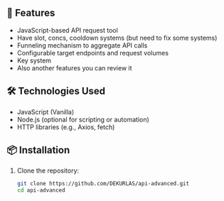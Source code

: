 ## 🚀 Features

- JavaScript-based API request tool
- Have slot, concs, cooldown systems (but need to fix some systems)
- Funneling mechanism to aggregate API calls
- Configurable target endpoints and request volumes
- Key system
- Also another features you can review it

## 🛠️ Technologies Used

- JavaScript (Vanilla)
- Node.js (optional for scripting or automation)
- HTTP libraries (e.g., Axios, fetch)

## 📦 Installation

1. Clone the repository:
   ```bash
   git clone https://github.com/DEKURLAS/api-advanced.git
   cd api-advanced
